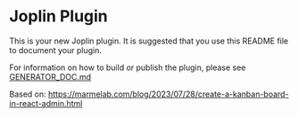 # Joplin Plugin

This is your new Joplin plugin. It is suggested that you use this README file to document your plugin.

For information on how to build or publish the plugin, please see [GENERATOR_DOC.md](./GENERATOR_DOC.md)

Based on: https://marmelab.com/blog/2023/07/28/create-a-kanban-board-in-react-admin.html